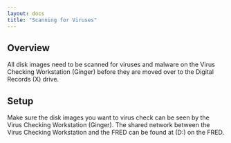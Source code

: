 ```yaml
---
layout: docs
title: "Scanning for Viruses"
---
```


## Overview

All disk images need to be scanned for viruses and malware on the Virus Checking Workstation (Ginger)
before they are moved over to the Digital Records (X) drive.

## Setup

Make sure the disk images you want to virus check can be seen by the Virus Checking Workstation (Ginger). The shared network between the Virus Checking Workstation and the FRED can be found at (D:) on the FRED.
